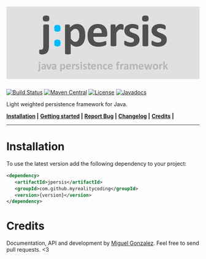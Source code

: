 ![jpersis](logo.png)
=======

[![Build Status](https://travis-ci.org/MyRealityCoding/jpersis.svg?branch=master)](https://travis-ci.org/bitbrain/jpersis) [![Maven Central](https://maven-badges.herokuapp.com/maven-central/com.github.bitbrain/jpersis/badge.svg)](https://maven-badges.herokuapp.com/maven-central/com.github.bitbrain/jpersis) [![License](https://img.shields.io/badge/license-Apache%202.0-blue.svg)](https://github.com/bitbrain/jpersis/blob/master/LICENSE)  [![Javadocs](https://img.shields.io/badge/java-docs-orange.svg)](http://bitbrain.github.io/jpersis/docs)

Light weighted persistence framework for Java.

**[Installation](#installation) |**
**[Getting started](http://bitbrain.github.io/jpersis) |**
**[Report Bug](https://github.com/bitbrain/jpersis/issues/new) |**
**[Changelog](CHANGELOG.md) |**
**[Credits](#credits) |**

---

Installation
===
To use the latest version add the following dependency to your project:
```xml
<dependency>
   <artifactId>jpersis</artifactId>
   <groupId>com.github.myrealitycoding</groupId>
   <version>{version}</version>
</dependency>
```

Credits
===
Documentation, API and development by [Miguel Gonzalez](http://bitbrain.github.io). Feel free to send pull requests. <3
